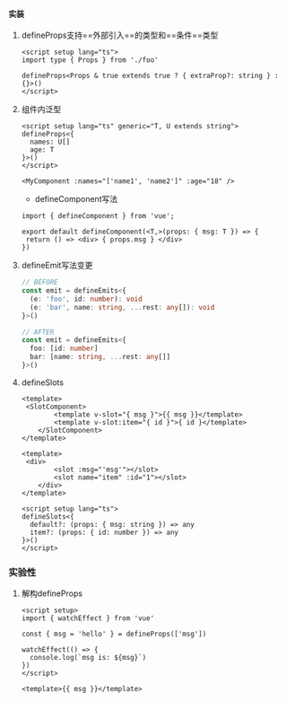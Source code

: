 #### 实装

1. defineProps支持==外部引入==的类型和==条件==类型

   ```vue
   <script setup lang="ts">
   import type { Props } from './foo'
   
   defineProps<Props & true extends true ? { extraProp?: string } : {}>()
   </script>
   ```

2. 组件内泛型

   ```vue
   <script setup lang="ts" generic="T, U extends string">
   defineProps<{
     names: U[]
     age: T
   }>()
   </script>
   ```

   ```vue
   <MyComponent :names="['name1', 'name2']" :age="18" />
   ```

   * defineComponent写法

   ```tsx
   import { defineComponent } from 'vue';
   
   export default defineComponent(<T,>(props: { msg: T }) => {
   	return () => <div> { props.msg } </div>
   })
   ```

3. defineEmit写法变更

   ```ts
   // BEFORE
   const emit = defineEmits<{
     (e: 'foo', id: number): void
     (e: 'bar', name: string, ...rest: any[]): void
   }>()
   ```

   ```ts
   // AFTER
   const emit = defineEmits<{
     foo: [id: number]
     bar: [name: string, ...rest: any[]]
   }>()
   ```

4. defineSlots

   ```vue
   <template>
   	<SlotComponent>
           <template v-slot="{ msg }">{{ msg }}</template>
           <template v-slot:item="{ id }">{ id }</template>
       </SlotComponent>
   </template>
   ```

   

   ```vue
   <template>
   	<div>
           <slot :msg="'msg'"></slot>
           <slot name="item" :id="1"></slot>
       </div>
   </template>
   
   <script setup lang="ts">
   defineSlots<{
     default?: (props: { msg: string }) => any
     item?: (props: { id: number }) => any
   }>()
   </script>
   ```

### 实验性

1. 解构defineProps

   ```vue
   <script setup>
   import { watchEffect } from 'vue'
   
   const { msg = 'hello' } = defineProps(['msg'])
   
   watchEffect(() => {
     console.log(`msg is: ${msg}`)
   })
   </script>
   
   <template>{{ msg }}</template>
   ```

   